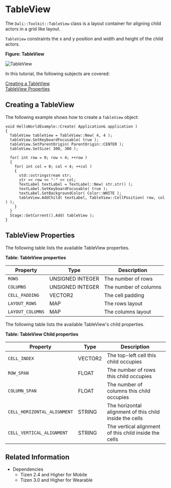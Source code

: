 # TableView

The `Dali::Toolkit::TableView` class is a layout container for aligning child actors in a grid like layout.

`TableView` constraints the x and y position and width and height of the child actors.

**Figure: TableView**

![TableView](./media/tableview.png)

In this tutorial, the following subjects are covered:

[Creating a TableView](#1)<br>
[TableView Properties](#2)<br>

<a name="1"></a>
## Creating a TableView

The following example shows how to create a `TableView` object:

```
void HelloWorldExample::Create( Application& application )
{
  TableView tableView = TableView::New( 4, 4 );
  tableView.SetKeyboardFocusable( true );
  tableView.SetParentOrigin( ParentOrigin::CENTER );
  tableView.SetSize( 300, 300 );

  for( int row = 0; row < 4; ++row )
  {
    for( int col = 0; col < 4; ++col )
    {
      std::ostringstream str;
      str << row << "-" << col;
      TextLabel textLabel = TextLabel::New( str.str() );
      textLabel.SetKeyboardFocusable( true );
      textLabel.SetBackgroundColor( Color::WHITE );
      tableView.AddChild( textLabel, TableView::CellPosition( row, col ) );
    }
  }
  Stage::GetCurrent().Add( tableView );
}
```

<a name="2"></a>
## TableView Properties

The following table lists the available TableView properties.

**Table: TableView properties**

| Property         | Type             | Description           |
|----------------|----------------|---------------------|
| `ROWS`           | UNSIGNED INTEGER | The number of rows    |
| `COLUMNS`        | UNSIGNED INTEGER | The number of columns |
| `CELL_PADDING`   | VECTOR2          | The cell padding      |
| `LAYOUT_ROWS`    | MAP              | The rows layout       |
| `LAYOUT_COLUMNS` | MAP              | The columns layout    |


The following table lists the available TableView's child properties.

 **Table: TableView Child properties**

| Property                    | Type     | Description                               |
|---------------------------|--------|-----------------------------------------|
| `CELL_INDEX`                | VECTOR2  | The top-left cell this child occupies     |
| `ROW_SPAN`                  | FLOAT    | The number of rows this child occupies    |
| `COLUMN_SPAN`               | FLOAT    | The number of columns this child occupies |
| `CELL_HORIZONTAL_ALIGNMENT` | STRING   | The horizontal alignment of this child inside the cells |
| `CELL_VERTICAL_ALIGNMENT`   | STRING   | The vertical alignment of this child inside the cells |

## Related Information
- Dependencies
  - Tizen 2.4 and Higher for Mobile
  - Tizen 3.0 and Higher for Wearable
